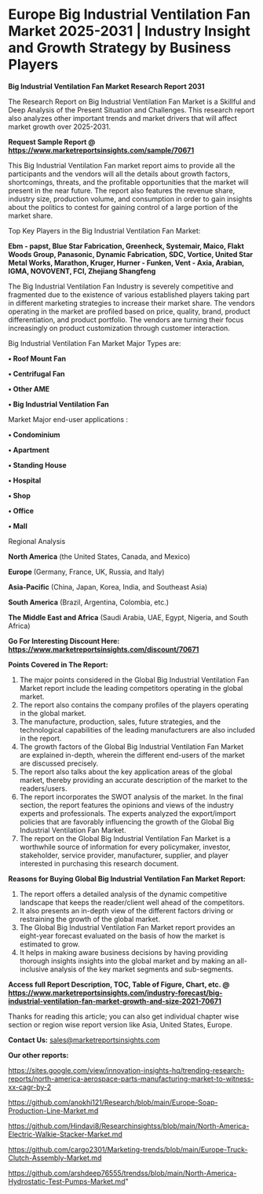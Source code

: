  # Europe Big Industrial Ventilation Fan Market 2025-2031 | Industry Insight and Growth Strategy by Business Players

<strong>Big Industrial Ventilation Fan Market Research Report 2031</strong>

The Research Report on Big Industrial Ventilation Fan Market is a Skillful and Deep Analysis of the Present Situation and Challenges. This research report also analyzes other important trends and market drivers that will affect market growth over 2025-2031.

<strong>Request Sample Report @ <a href=https://www.marketreportsinsights.com/sample/70671>https://www.marketreportsinsights.com/sample/70671</a></strong>

This Big Industrial Ventilation Fan market report aims to provide all the participants and the vendors will all the details about growth factors, shortcomings, threats, and the profitable opportunities that the market will present in the near future. The report also features the revenue share, industry size, production volume, and consumption in order to gain insights about the politics to contest for gaining control of a large portion of the market share.

Top Key Players in the Big Industrial Ventilation Fan Market:

<strong>Ebm - papst, Blue Star Fabrication, Greenheck, Systemair, Maico, Flakt Woods Group, Panasonic, Dynamic Fabrication, SDC, Vortice, United Star Metal Works, Marathon, Kruger, Hurner - Funken, Vent - Axia, Arabian, IGMA, NOVOVENT, FCI, Zhejiang Shangfeng</strong>

The Big Industrial Ventilation Fan Industry is severely competitive and fragmented due to the existence of various established players taking part in different marketing strategies to increase their market share. The vendors operating in the market are profiled based on price, quality, brand, product differentiation, and product portfolio. The vendors are turning their focus increasingly on product customization through customer interaction.

Big Industrial Ventilation Fan Market Major Types are:

<strong>• Roof Mount Fan

• Centrifugal Fan

• Other AME

• Big Industrial Ventilation Fan</strong>

Market Major end-user applications :

<strong>• Condominium

• Apartment

• Standing House

• Hospital

• Shop

• Office

• Mall</strong>

Regional Analysis

</u><strong><b>North America</b></strong> (the United States, Canada, and Mexico)

<strong><b>Europe </b></strong>(Germany, France, UK, Russia, and Italy)

<strong><b>Asia-Pacific</b></strong> (China, Japan, Korea, India, and Southeast Asia)

<strong><b>South America</b></strong> (Brazil, Argentina, Colombia, etc.)

<strong><b>The Middle East and Africa</b></strong> (Saudi Arabia, UAE, Egypt, Nigeria, and South Africa)

<strong>Go For Interesting Discount Here: <a href=https://www.marketreportsinsights.com/discount/70671>https://www.marketreportsinsights.com/discount/70671</a></strong>

<strong>Points Covered in The Report:</strong>
<ol>
  <li>The major points considered in the Global Big Industrial Ventilation Fan Market report include the leading competitors operating in the global market.</li>
  <li>The report also contains the company profiles of the players operating in the global market.</li>
  <li>The manufacture, production, sales, future strategies, and the technological capabilities of the leading manufacturers are also included in the report.</li>
  <li>The growth factors of the Global Big Industrial Ventilation Fan Market are explained in-depth, wherein the different end-users of the market are discussed precisely.</li>
  <li>The report also talks about the key application areas of the global market, thereby providing an accurate description of the market to the readers/users.</li>
  <li>The report incorporates the SWOT analysis of the market. In the final section, the report features the opinions and views of the industry experts and professionals. The experts analyzed the export/import policies that are favorably influencing the growth of the Global Big Industrial Ventilation Fan Market.</li>
  <li>The report on the Global Big Industrial Ventilation Fan Market is a worthwhile source of information for every policymaker, investor, stakeholder, service provider, manufacturer, supplier, and player interested in purchasing this research document.</li>
</ol>
<strong>Reasons for Buying Global Big Industrial Ventilation Fan Market Report:</strong>

<ol>
  <li>The report offers a detailed analysis of the dynamic competitive landscape that keeps the reader/client well ahead of the competitors.</li>
  <li>It also presents an in-depth view of the different factors driving or restraining the growth of the global market.</li>
  <li>The Global Big Industrial Ventilation Fan Market report provides an eight-year forecast evaluated on the basis of how the market is estimated to grow.</li>
  <li>It helps in making aware business decisions by having providing thorough insights insights into the global market and by making an all-inclusive analysis of the key market segments and sub-segments.</li>
</ol>
<strong>Access full Report Description, TOC, Table of Figure, Chart, etc. @ <a href=https://www.marketreportsinsights.com/industry-forecast/big-industrial-ventilation-fan-market-growth-and-size-2021-70671>https://www.marketreportsinsights.com/industry-forecast/big-industrial-ventilation-fan-market-growth-and-size-2021-70671</a></strong>


Thanks for reading this article; you can also get individual chapter wise section or region wise report version like Asia, United States, Europe.

<strong>Contact Us:</strong>
sales@marketreportsinsights.com

<strong>Our other reports:</strong>

<a href=https://sites.google.com/view/innovation-insights-hq/trending-research-reports/north-america-aerospace-parts-manufacturing-market-to-witness-xx-cagr-by-2>https://sites.google.com/view/innovation-insights-hq/trending-research-reports/north-america-aerospace-parts-manufacturing-market-to-witness-xx-cagr-by-2</a>

<a href=https://github.com/anokhi121/Research/blob/main/Europe-Soap-Production-Line-Market.md>https://github.com/anokhi121/Research/blob/main/Europe-Soap-Production-Line-Market.md</a>

<a href=https://github.com/Hindavi8/Researchinsightss/blob/main/North-America-Electric-Walkie-Stacker-Market.md>https://github.com/Hindavi8/Researchinsightss/blob/main/North-America-Electric-Walkie-Stacker-Market.md</a>

<a href=https://github.com/cargo2301/Marketing-trends/blob/main/Europe-Truck-Clutch-Assembly-Market.md>https://github.com/cargo2301/Marketing-trends/blob/main/Europe-Truck-Clutch-Assembly-Market.md</a>

<a href=https://github.com/arshdeep76555/trendss/blob/main/North-America-Hydrostatic-Test-Pumps-Market.md>https://github.com/arshdeep76555/trendss/blob/main/North-America-Hydrostatic-Test-Pumps-Market.md</a>"
